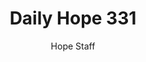 ---
image: /assets/img/daily-hope-default-artwork.png
title: Daily Hope 331
number: 331
categories:
  - Daily Hope
author: Hope Staff
notes: Daily Hope 331
embed: >-
  EMBED_GOES_HERE
---
